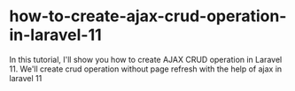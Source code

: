# how-to-create-ajax-crud-operation-in-laravel-11
In this tutorial, I'll show you how to create AJAX CRUD operation in Laravel 11. We'll create crud operation without page refresh with the help of ajax in laravel 11

